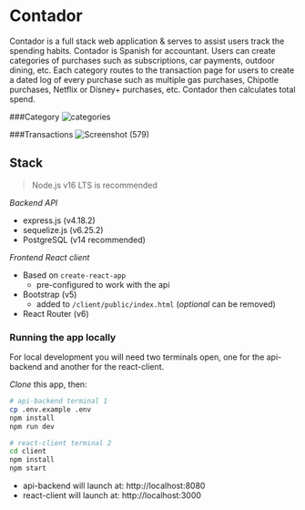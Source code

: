 # Contador

Contador is a full stack web application & serves to assist users track the spending habits. Contador is Spanish for accountant. Users can create categories of purchases such as subscriptions, car payments, outdoor dining, etc. Each category routes to the transaction page for users to create a dated log of every purchase such as multiple gas purchases, Chipotle purchases, Netflix or Disney+ purchases, etc. Contador then calculates total spend. 

###Category
![categories](https://user-images.githubusercontent.com/87147191/213731309-ecdfaa56-5f1e-4ecd-950d-804788c5f2b3.jpg)

###Transactions
![Screenshot (579)](https://user-images.githubusercontent.com/87147191/213731421-0af649d2-0ef8-4757-b005-cbe905ee51e7.png)

## Stack

> Node.js v16 LTS is recommended

_Backend API_

- express.js (v4.18.2)
- sequelize.js (v6.25.2)
- PostgreSQL (v14 recommended)

_Frontend React client_

- Based on `create-react-app`
  - pre-configured to work with the api
- Bootstrap (v5)
  - added to `/client/public/index.html` (_optional_ can be removed)
- React Router (v6)

### Running the app locally

For local development you will need two terminals open, one for the api-backend and another for the react-client.

_Clone_ this app, then:

```bash
# api-backend terminal 1
cp .env.example .env
npm install
npm run dev
```



```bash
# react-client terminal 2
cd client
npm install
npm start
```

- api-backend will launch at: http://localhost:8080
- react-client will launch at: http://localhost:3000

